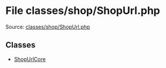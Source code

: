 File classes/shop/ShopUrl.php
=========

Source: [classes/shop/ShopUrl.php](https://github.com/PrestaShop/PrestaShop/blob/1.5.0.17/classes/shop/ShopUrl.php)


Classes
-------

* [ShopUrlCore](class.ShopUrlCore.md)

